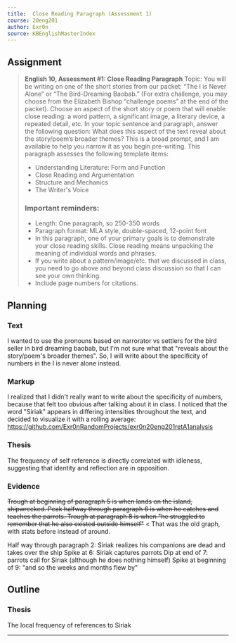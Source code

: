 ```yaml
---
title:  Close Reading Paragraph (Assessment 1)
course: 20eng201
author: Exr0n
source: KBEnglishMasterIndex
---
```


## Assignment
> **English 10, Assessment  #1: Close Reading Paragraph**
> Topic: You will be writing on one of the short stories from our packet: “The I is Never Alone” or “The Bird-Dreaming Baobab.” (For extra challenge, you may choose from the Elizabeth Bishop “challenge poems” at the end of the packet). 
> Choose an aspect of the short story or poem that will enable close reading: a word pattern, a significant image, a literary device, a repeated detail, etc. In your topic sentence and paragraph, answer the following question:
> What does this aspect of the text reveal about the story/poem’s broader themes? This is a broad prompt, and I am available to help you narrow it as you begin pre-writing.
> This paragraph assesses the following template items: 
> 
> - Understanding Literature: Form and Function
> - Close Reading and Argumentation
> - Structure and Mechanics
> - The Writer's Voice
> 
> ### Important reminders:
> - Length: One paragraph, so 250-350 words
> - Paragraph format: MLA style, double-spaced, 12-point font
> - In this paragraph, one of your primary goals is to demonstrate your close reading skills. Close reading means unpacking the meaning of individual words and phrases.
> - If you write about a pattern/image/etc. that we discussed in class, you need to go above and beyond class discussion so that I can see your own thinking. 
> - Include page numbers for citations.

## Planning

### Text
I wanted to use the pronouns based on narrorator vs settlers for the bird seller in bird dreaming baobab, but I'm not sure what that "reveals about the story/poem's broader themes". So, I will write about the specificity of numbers in the I is never alone instead.

### Markup
I realized that I didn't really want to write about the specificity of numbers, because that felt too obvious after talking about it in class. I noticed that the word "Siriak" appears in differing intensities throughout the text, and decided to visualize it with a rolling average: https://github.com/Exr0nRandomProjects/exr0n20eng201retA1analysis

### Thesis
The frequency of self reference is directly correlated with idleness, suggesting that identity and reflection are in opposition.

### Evidence
~~Trough at beginning of paragraph 5 is when lands on the island, shipwrecked.
Peak halfway through paragraph 6 is when he catches and teaches the parrots.
Trough at paragraph 8 is when "he struggled to remember that he also existed outside himself"~~ < That was the old graph, with stats before instead of around.

Half way through paragraph 2: Siriak realizes his companions are dead and takes over the ship
Spike at 6: Siriak captures parrots
Dip at end of 7: parrots call for Siriak (although he does nothing himself)
Spike at beginning of 9: "and so the weeks and months flew by"

## Outline

### Thesis
The local frequency of references to Siriak 

---
